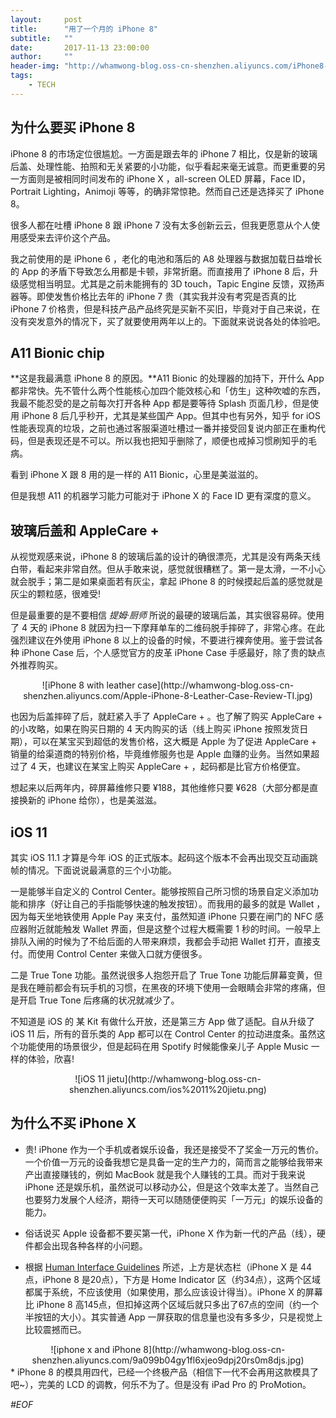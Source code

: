 ```yaml
---
layout:     post
title:      "用了一个月的 iPhone 8"
subtitle:   ""
date:       2017-11-13 23:00:00
author:     ""
header-img: "http://whamwong-blog.oss-cn-shenzhen.aliyuncs.com/iPhone8-2.jpg"
tags:
    - TECH
---
```

## 为什么要买 iPhone 8
iPhone 8 的市场定位很尴尬。一方面是跟去年的 iPhone 7 相比，仅是新的玻璃后盖、处理性能、拍照和无关紧要的小功能，似乎看起来毫无诚意。而更重要的另一方面则是被相同时间发布的 iPhone X ，all-screen OLED 屏幕，Face ID，Portrait Lighting，Animoji 等等，的确非常惊艳。然而自己还是选择买了 iPhone 8。

很多人都在吐槽 iPhone 8 跟 iPhone 7 没有太多创新云云，但我更愿意从个人使用感受来去评价这个产品。

我之前使用的是 iPhone 6 ，老化的电池和落后的 A8 处理器与数据加载日益增长的 App 的矛盾下导致怎么用都是卡顿，非常折磨。而直接用了 iPhone 8 后，升级感觉相当明显。尤其是之前未能拥有的 3D touch，Tapic Engine 反馈，双扬声器等。即使发售价格比去年的 iPhone 7 贵（其实我并没有考究是否真的比 iPhone 7 价格贵，但是科技产品产品终究是买新不买旧，毕竟对于自己来说，在没有突发意外的情况下，买了就要使用两年以上的。下面就来说说各处的体验吧。

<!-- more --> 

## A11 Bionic chip
**这是我最满意 iPhone 8 的原因。**A11 Bionic 的处理器的加持下，开什么 App 都非常快。先不管什么两个性能核心加四个能效核心和「仿生」这种吹嘘的东西，我最不能忍受的是之前每次打开各种 App 都是要等待 Splash 页面几秒，但是使用 iPhone 8 后几乎秒开，尤其是某些国产 App。但其中也有另外，知乎 for iOS 性能表现真的垃圾，之前也通过客服渠道吐槽过一番并接受回复说内部正在重构代码，但是表现还是不可以。所以我也把知乎删除了，顺便也戒掉习惯刷知乎的毛病。

看到 iPhone X 跟 8 用的是一样的 A11 Bionic，心里是美滋滋的。

但是我想 A11 的机器学习能力可能对于 iPhone X 的 Face ID 更有深度的意义。

## 玻璃后盖和 AppleCare +
从视觉观感来说，iPhone 8 的玻璃后盖的设计的确很漂亮，尤其是没有两条天线白带，看起来非常自然。但从手敢来说，感觉就很糟糕了。第一是太滑，一不小心就会脱手；第二是如果桌面若有灰尘，拿起 iPhone 8 的时候摸起后盖的感觉就是灰尘的颗粒感，很难受!

但是最重要的是不要相信 *提姆·厨师* 所说的最硬的玻璃后盖，其实很容易碎。使用了 4 天的 iPhone 8 就因为扫一下摩拜单车的二维码脱手摔碎了，非常心疼。在此强烈建议在外使用 iPhone 8 以上的设备的时候，不要进行裸奔使用。鉴于尝试各种 iPhone Case 后，个人感觉官方的皮革 iPhone Case 手感最好，除了贵的缺点外推荐购买。


<center>![iPhone 8 with leather case](http://whamwong-blog.oss-cn-shenzhen.aliyuncs.com/Apple-iPhone-8-Leather-Case-Review-TI.jpg)</center>


也因为后盖摔碎了后，就赶紧入手了 AppleCare + 。也了解了购买 AppleCare + 的小攻略，如果在购买日期的 4 天内购买的话（线上购买 iPhone 按照发货日期），可以在某宝买到超低的发售价格，这大概是 Apple 为了促进 AppleCare + 销量的给渠道商的特别价格，毕竟维修服务也是 Apple 血赚的业务。当然如果超过了 4 天，也建议在某宝上购买 AppleCare + ，起码都是比官方价格便宜。

想起来以后两年内，碎屏幕维修只要 ¥188，其他维修只要 ¥628（大部分都是直接换新的 iPhone 给你），也是美滋滋。
 
## iOS 11
其实 iOS 11.1 才算是今年 iOS 的正式版本。起码这个版本不会再出现交互动画跳帧的情况。下面说说最满意的三个小功能。

一是能够半自定义的 Control Center。能够按照自己所习惯的场景自定义添加功能和排序（好让自己的手指能够快速的触发按钮）。而我用的最多的就是 Wallet ，因为每天坐地铁使用 Apple Pay 来支付，虽然知道 iPhone 只要在闸门的 NFC 感应器附近就能触发 Wallet 界面，但是这整个过程大概需要 1 秒的时间。一般早上排队入闸的时候为了不给后面的人带来麻烦，我都会手动把 Wallet 打开，直接支付。而使用 Control Center 来做入口就方便很多。

二是 True Tone 功能。虽然说很多人抱怨开启了 True Tone 功能后屏幕变黄，但是我在睡前都会有玩手机的习惯，在黑夜的环境下使用一会眼睛会非常的疼痛，但是开启 True Tone 后疼痛的状况就减少了。

不知道是 iOS 的 某 Kit 有做什么开放，还是第三方 App 做了适配。自从升级了 iOS 11 后，所有的音乐类的 App 都可以在 Control Center 的拉动进度条。虽然这个功能使用的场景很少，但是起码在用 Spotify 时候能像亲儿子 Apple Music 一样的体验，欣喜!


<center>![iOS 11 jietu](http://whamwong-blog.oss-cn-shenzhen.aliyuncs.com/ios%2011%20jietu.png) </center>


## 为什么不买 iPhone X
*  贵! iPhone 作为一个手机或者娱乐设备，我还是接受不了奖金一万元的售价。一个价值一万元的设备我想它是具备一定的生产力的，简而言之能够给我带来产出直接赚钱的，例如 MacBook 就是我个人赚钱的工具。而对于我来说 iPhone 还是娱乐机，虽然说可以移动办公，但是这个效率太差了。当然自己也要努力发展个人经济，期待一天可以随随便便购买「一万元」的娱乐设备的能力。

* 俗话说买 Apple 设备都不要买第一代，iPhone X 作为新一代的产品（线），硬件都会出现各种各样的小问题。
* 根据 [Human Interface Guidelines](https://developer.apple.com/ios/human-interface-guidelines/overview/iphone-x/) 所述，上方是状态栏（iPhone X 是 44点，iPhone 8 是20点），下方是 Home Indicator 区（约34点），这两个区域都属于系统，不应该使用（如果使用，那么应该设计得当）。iPhone X 的屏幕比 iPhone 8 高145点，但扣掉这两个区域后就只多出了67点的空间（约一个半按钮的大小）。其实普通 App 一屏获取的信息量也没有多多少，只是视觉上比较震撼而已。
<center>![iphone x and iPhone 8](http://whamwong-blog.oss-cn-shenzhen.aliyuncs.com/9a099b04gy1fl6xjeo9dpj20rs0m8djs.jpg)</center>
*  iPhone 8 的模具用四代，已经一个终极产品（相信下一代不会再用这款模具了吧~），完美的 LCD 的调教，何乐不为了。但是没有 iPad Pro 的 ProMotion。




*#EOF*



